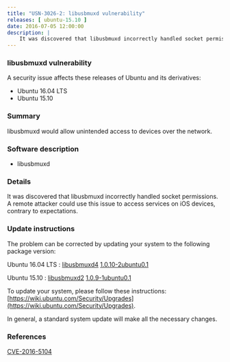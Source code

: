 ```yaml
---
title: "USN-3026-2: libusbmuxd vulnerability"
releases: [ ubuntu-15.10 ]
date: 2016-07-05 12:00:00
description: |
    It was discovered that libusbmuxd incorrectly handled socket permissions. A remote attacker could use this issue to access services on iOS devices, contrary to expectations. 
--- 
```

 
### libusbmuxd vulnerability

A security issue affects these releases of Ubuntu and its derivatives:

* Ubuntu 16.04 LTS
* Ubuntu 15.10

### Summary

libusbmuxd would allow unintended access to devices over the network. 

### Software description

* libusbmuxd 

### Details

It was discovered that libusbmuxd incorrectly handled socket permissions. A remote attacker could use this issue to access services on iOS devices, contrary to expectations. 

### Update instructions

The problem can be corrected by updating your system to the following package version:

Ubuntu 16.04 LTS
 : [libusbmuxd4](https://launchpad.net/ubuntu/+source/libusbmuxd) <span> [1.0.10-2ubuntu0.1](https://launchpad.net/ubuntu/+source/libusbmuxd/1.0.10-2ubuntu0.1) </span> 

Ubuntu 15.10
 : [libusbmuxd2](https://launchpad.net/ubuntu/+source/libusbmuxd) <span> [1.0.9-1ubuntu0.1](https://launchpad.net/ubuntu/+source/libusbmuxd/1.0.9-1ubuntu0.1) </span> 

To update your system, please follow these instructions: [https://wiki.ubuntu.com/Security/Upgrades](https://wiki.ubuntu.com/Security/Upgrades).

In general, a standard system update will make all the necessary changes. 

### References

 [CVE-2016-5104](http://people.ubuntu.com/~ubuntu-security/cve/CVE-2016-5104)
 
